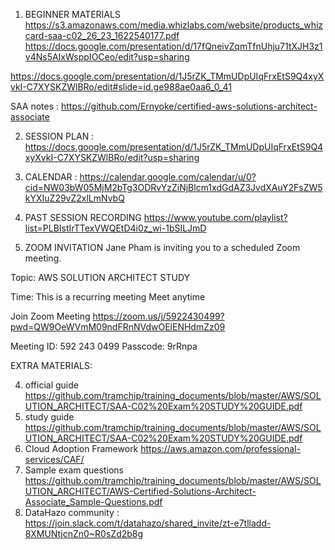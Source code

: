 1. BEGINNER MATERIALS
https://s3.amazonaws.com/media.whizlabs.com/website/products_whizcard-saa-c02_26_23_1622540177.pdf
https://docs.google.com/presentation/d/17fQneivZqmTfnUhju71tXJH3z1v4Ns5AIxWsppIOCeo/edit?usp=sharing

https://docs.google.com/presentation/d/1J5rZK_TMmUDpUIqFrxEtS9Q4xyXvkI-C7XYSKZWlBRo/edit#slide=id.ge988ae0aa6_0_41

SAA notes : https://github.com/Ernyoke/certified-aws-solutions-architect-associate

2. SESSION PLAN : https://docs.google.com/presentation/d/1J5rZK_TMmUDpUIqFrxEtS9Q4xyXvkI-C7XYSKZWlBRo/edit?usp=sharing
3. CALENDAR : https://calendar.google.com/calendar/u/0?cid=NW03bW05MjM2bTg3ODRvYzZiNjBlcm1xdGdAZ3JvdXAuY2FsZW5kYXIuZ29vZ2xlLmNvbQ

4. PAST SESSION RECORDING
https://www.youtube.com/playlist?list=PLBIstIrTTexVWQEtD4i0z_wi-1bSILJmD

5. ZOOM INVITATION
Jane Pham is inviting you to a scheduled Zoom meeting.

Topic: AWS SOLUTION ARCHITECT STUDY

Time: This is a recurring meeting Meet anytime

Join Zoom Meeting
https://zoom.us/j/5922430499?pwd=QW9OeWVmM09ndFRnNVdwOElENHdmZz09

Meeting ID: 592 243 0499
Passcode: 9rRnpa



EXTRA MATERIALS:
      
4. official guide https://github.com/tramchip/training_documents/blob/master/AWS/SOLUTION_ARCHITECT/SAA-C02%20Exam%20STUDY%20GUIDE.pdf
5. study guide https://github.com/tramchip/training_documents/blob/master/AWS/SOLUTION_ARCHITECT/SAA-C02%20Exam%20STUDY%20GUIDE.pdf
6. Cloud Adoption Framework https://aws.amazon.com/professional-services/CAF/
7. Sample exam questions https://github.com/tramchip/training_documents/blob/master/AWS/SOLUTION_ARCHITECT/AWS-Certified-Solutions-Architect-Associate_Sample-Questions.pdf
8. DataHazo community : https://join.slack.com/t/datahazo/shared_invite/zt-e7tlladd-8XMUNtjcnZn0~R0sZd2b8g

